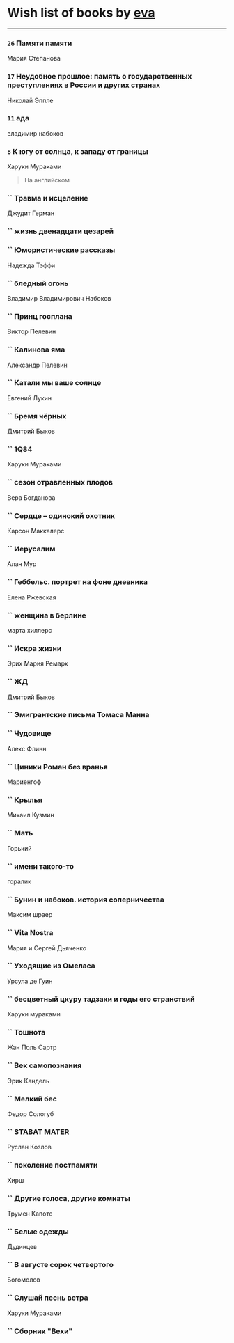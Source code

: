 # Wish list of books by [eva](https://plus.google.com/u/0/111656270551033014778/)
---

### `26` Памяти памяти
Мария Степанова

### `17` Неудобное прошлое: память о государственных преступлениях в России и других странах
Николай Эппле

### `11` ада
владимир набоков

### `8` К югу от солнца, к западу от границы
Харуки Мураками
> На английском

### `` Травма и исцеление
Джудит Герман

### `` жизнь двенадцати цезарей

### `` Юмористические рассказы
Надежда Тэффи

### `` бледный огонь
Владимир Владимирович Набоков

### `` Принц госплана
Виктор Пелевин

### `` Калинова яма
Александр Пелевин

### `` Катали мы ваше солнце
Евгений Лукин

### `` Бремя чёрных
Дмитрий Быков

### `` 1Q84
Харуки Мураками

### `` сезон отравленных плодов
Вера Богданова

### `` Сердце – одинокий охотник
Карсон Маккалерс

### `` Иерусалим
Алан Мур

### `` Геббельс. портрет на фоне дневника
Елена Ржевская

### `` женщина в берлине
марта хиллерс

### `` Искра жизни
Эрих Мария Ремарк

### `` ЖД
Дмитрий Быков

### `` Эмигрантские письма Томаса Манна

### `` Чудовище
Алекс Флинн

### `` Циники Роман без вранья
Мариенгоф

### `` Крылья
Михаил Кузмин

### `` Мать
Горький

### `` имени такого-то
горалик

### `` Бунин и набоков. история соперничества
Максим шраер

### `` Vita Nostra
Мария и Сергей Дьяченко

### `` Уходящие из Омеласа
Урсула де Гуин

### `` бесцветный цкуру тадзаки и годы его странствий
Харуки мураками

### `` Тошнота
Жан Поль Сартр

### `` Век самопознания
Эрик Кандель

### `` Мелкий бес
Федор Сологуб

### `` STABAT MATER
Руслан Козлов

### `` поколение постпамяти
Хирш

### `` Другие голоса, другие комнаты
Трумен Капоте

### `` Белые одежды
Дудинцев

### `` В августе сорок четвертого
Богомолов

### `` Слушай песнь ветра
Харуки Мураками

### `` Сборник "Вехи"

